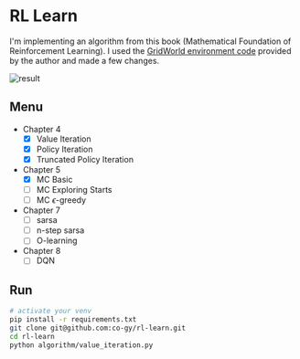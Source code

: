 # RL Learn

I'm implementing an algorithm from this book (Mathematical Foundation of Reinforcement Learning). I used the [GridWorld environment code](https://github.com/MathFoundationRL/Book-Mathematical-Foundation-of-Reinforcement-Learning) provided by the author and made a few changes.

![result](https://github.com/co-gy/rl-learn/assets/img/combine.png)
## Menu

- Chapter 4
  - [x] Value Iteration
  - [x] Policy Iteration
  - [x] Truncated Policy Iteration
- Chapter 5
  - [x] MC Basic
  - [ ] MC Exploring Starts
  - [ ] MC $\epsilon$-greedy
- Chapter 7
  - [ ] sarsa
  - [ ] n-step sarsa
  - [ ] O-learning
- Chapter 8
  - [ ] DQN

## Run
```zsh
# activate your venv
pip install -r requirements.txt
git clone git@github.com:co-gy/rl-learn.git
cd rl-learn
python algorithm/value_iteration.py
```
